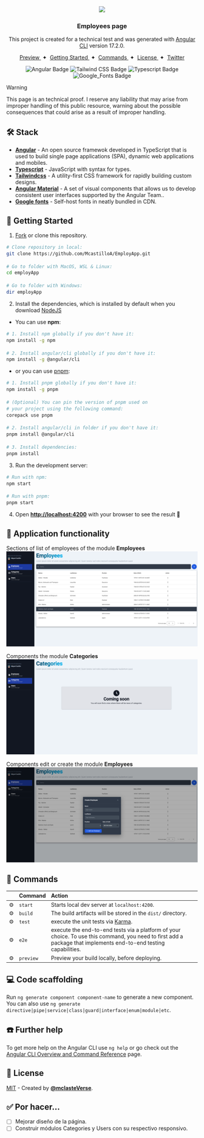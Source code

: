 <div align="center">
<img src="src/favicon.ico" height="50px" width="auto" />

### Employees page

This project is created for a technical test and was generated with [Angular CLI](https://github.com/angular/angular-cli) version 17.2.0.

</div>

<div align="center">
    <a href="#" target="_blank">
        Preview
    </a>
    <span>&nbsp;✦&nbsp;</span>
    <a href="#-getting-started">
        Getting Started
    </a>
    <span>&nbsp;✦&nbsp;</span>
    <a href="#-commands">
        Commands
    </a>
    <span>&nbsp;✦&nbsp;</span>
    <a href="#-license">
        License
    </a>
    <span>&nbsp;✦&nbsp;</span>
    <a href="https://twitter.com/MiguelA66750525" target="_blank">
        Twitter
    </a>
</div>

<p></p>

<div align="center">

![Angular Badge](https://img.shields.io/badge/Angular-c3002f?logo=angular&logoColor=fff&style=flat)
![Tailwind CSS Badge](https://img.shields.io/badge/Tailwind%20CSS-06B6D4?logo=tailwindcss&logoColor=fff&style=flat)
![Typescript Badge](https://img.shields.io/badge/TypeScript-3178c6?logo=typescript&logoColor=fff&style=flat)
![Google_Fonts Badge](https://img.shields.io/badge/Google_Fonts-ea4335?logo=google&logoColor=fff&style=flat)

</div>

> [!WARNING]
> This page is an technical proof. I reserve any liability that may arise from improper handling of this public resource, warning about the possible consequences that could arise as a result of improper handling.

## 🛠️ Stack

- [**Angular**](https://angular.io) - An open source framewok developed in TypeScript that is used to build single page applications (SPA), dynamic web applications and mobiles.
- [**Typescript**](https://www.typescriptlang.org) - JavaScript with syntax for types.
- [**Tailwindcss**](https://tailwindcss.com) - A utility-first CSS framework for rapidly building custom designs.
- [**Angular Material**](https://material.angular.io) - A set of visual components that allows us to develop consistent user interfaces supported by the Angular Team..
- [**Google fonts**](https://fonts.google.com) - Self-host fonts in neatly bundled in CDN.

## 🚀 Getting Started

1. [Fork](https://github.com/McastilloA/EmployApp/fork) or clone this repository.

```bash
# Clone repository in local:
git clone https://github.com/McastilloA/EmployApp.git

# Go to folder with MacOS, WSL & Linux:
cd employApp

# Go to folder with Windows:
dir employApp
```

2. Install the dependencies, which is installed by default when you download [NodeJS](https://nodejs.org/en)

- You can use **npm**:

<!-- ```bash
# Install bun for MacOS, WSL & Linux:
curl -fsSL https://bun.sh/install | bash

# Install bun for Windows:
powershell -c "iwr bun.sh/install.ps1|iex"

# Install with bun:
bun install
``` -->

```bash
# 1. Install npm globally if you don't have it:
npm install -g npm

# 2. Install angular/cli globally if you don't have it:
npm install -g @angular/cli
```

- or you can use [pnpm](https://pnpm.io):

```bash
# 1. Install pnpm globally if you don't have it:
npm install -g pnpm

# (Optional) You can pin the version of pnpm used on
# your project using the following command:
corepack use pnpm

# 2. Install angular/cli in folder if you don't have it:
pnpm install @angular/cli

# 3. Install dependencies:
pnpm install
```

3. Run the development server:

```bash
# Run with npm:
npm start

# Run with pnpm:
pnpm start
```

4. Open [**http://localhost:4200**](http://localhost:4200/) with your browser to see the result 🚀

<!-- ### 🤝 Contributing
<a href="https://github.com/McastilloA/sportsBetting/graphs/contributors">
  <img src="https://contrib.rocks/image?repo=midudev/esland-web" />
</a> -->

## 🤩 Application functionality 

Sections of list of employees of the module **Employees**
![Image programming](src/assets/resources/employees.png)

Components the module **Categories**
![Image home](src/assets/resources/categories.png)

Components edit or create the module **Employees**
![Image home](src/assets/resources/employee-cre-upd.png)

## 🫡 Commands

|     | Command   | Action                                                                                                                                                            |
| :-- | :-------- | :---------------------------------------------------------------------------------------------------------------------------------------------------------------- |
| ⚙️  | `start`   | Starts local dev server at `localhost:4200`.                                                                                                                      |
| ⚙️  | `build`   | The build artifacts will be stored in the `dist/` directory.                                                                                                      |
| ⚙️  | `test`    | execute the unit tests via [Karma](https://karma-runner.github.io).                                                                                               |
| ⚙️  | `e2e`     | execute the end-to-end tests via a platform of your choice. To use this command, you need to first add a package that implements end-to-end testing capabilities. |
| ⚙️  | `preview` | Preview your build locally, before deploying.                                                                                                                     |

## 💻 Code scaffolding

Run `ng generate component component-name` to generate a new component. You can also use `ng generate directive|pipe|service|class|guard|interface|enum|module|etc`.

## ☎️ Further help

To get more help on the Angular CLI use `ng help` or go check out the [Angular CLI Overview and Command Reference](https://angular.io/cli) page.

## 🔑 License

[MIT](#) - Created by [**@mclasteVerse**](https://github.com/McastilloA).

## ✅ Por hacer...

- [ ] Mejorar diseño de la página.
- [ ] Construir módulos Categories y Users con su respectivo responsivo.
